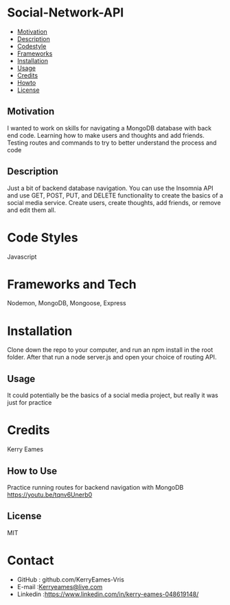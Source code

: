 # Social-Network-API

* [Motivation](#motivation)
* [Description](#description)
* [Codestyle](#codestyle)
* [Frameworks](#frameworks)
* [Installation](#installation)
* [Usage](#usage)
* [Credits](#credits)
* [Howto](#howto)
* [License](#license)
## Motivation
I wanted to work on skills for navigating a MongoDB database with back end code. Learning how to make users and thoughts and add friends. Testing routes and commands to try to better understand the process and code
## Description
Just a bit of backend database navigation. You can use the Insomnia API and use GET, POST, PUT, and DELETE functionality to create the basics of a social media service. Create users, create thoughts, add friends, or remove and edit them all.
# Code Styles
Javascript
# Frameworks and Tech
Nodemon, MongoDB, Mongoose, Express
# Installation
Clone down the repo to your computer, and run an npm install in the root folder. After that run a node server.js and open your choice of routing API.
## Usage
It could potentially be the basics of a social media project, but really it was just for practice
# Credits
Kerry Eames
## How to Use
Practice running routes for backend navigation with MongoDB
https://youtu.be/tqnv6Unerb0
## License
MIT

# Contact
* GitHub : github.com/KerryEames-Vris
* E-mail :Kerryeames@live.com
* Linkedin :https://www.linkedin.com/in/kerry-eames-048619148/
